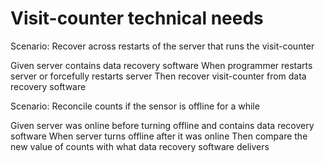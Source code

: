 # Visit-counter technical needs

Scenario: Recover across restarts of the server
that runs the visit-counter

  Given server contains data recovery software
  When programmer restarts server or forcefully restarts server
  Then recover visit-counter from data recovery software

Scenario: Reconcile counts if the sensor is offline for a while

  Given server was online before turning offline and contains data recovery software 
  When server turns offline after it was online
  Then compare the new value of counts with what data recovery software delivers
